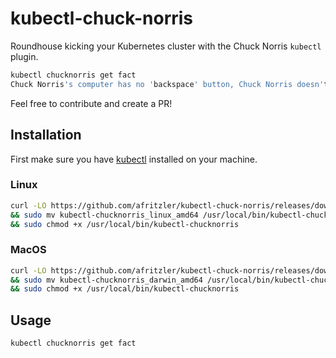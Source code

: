 # kubectl-chuck-norris

Roundhouse kicking your Kubernetes cluster with the Chuck Norris `kubectl` plugin.

```bash
kubectl chucknorris get fact
Chuck Norris's computer has no 'backspace' button, Chuck Norris doesn't make mistakes.
```

Feel free to contribute and create a PR!

## Installation

First make sure you have [kubectl](https://kubernetes.io/docs/tasks/tools/install-kubectl/#install-kubectl) installed on your machine.

### Linux

```bash
curl -LO https://github.com/afritzler/kubectl-chuck-norris/releases/download/v0.0.1/kubectl-chucknorris_linux_amd64 \
&& sudo mv kubectl-chucknorris_linux_amd64 /usr/local/bin/kubectl-chucknorris \
&& sudo chmod +x /usr/local/bin/kubectl-chucknorris
```

### MacOS

```bash
curl -LO https://github.com/afritzler/kubectl-chuck-norris/releases/download/v0.0.1/kubectl-chucknorris_linux_amd64 \
&& sudo mv kubectl-chucknorris_darwin_amd64 /usr/local/bin/kubectl-chucknorris \
&& sudo chmod +x /usr/local/bin/kubectl-chucknorris
```

## Usage

```bash
kubectl chucknorris get fact
```